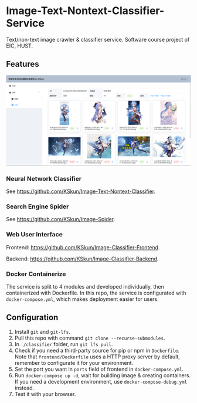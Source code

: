 # Image-Text-Nontext-Classifier-Service

Text/non-text image crawler &amp; classifier service. Software course project of EIC, HUST.

## Features

![main page screenshot](https://github.com/KSkun/Image-Classifier-Frontend/raw/master/image/main_page_detail_task.png)

### Neural Network Classifier

See https://github.com/KSkun/Image-Text-Nontext-Classifier.

### Search Engine Spider

See https://github.com/KSkun/Image-Spider.

### Web User Interface

Frontend: https://github.com/KSkun/Image-Classifier-Frontend.

Backend: https://github.com/KSkun/Image-Classifier-Backend.

### Docker Containerize

The service is split to 4 modules and developed individually, then containerized with Dockerfile. In this repo, the service is configurated with `docker-compose.yml`, which makes deployment easier for users.

## Configuration

1. Install `git` and `git-lfs`.
2. Pull this repo with command `git clone --recurse-submodules`.
3. In `./classifier` folder, run `git lfs pull`.
4. Check if you need a third-party source for pip or npm in `Dockerfile`. Note that `frontend/Dockerfile` uses a HTTP proxy server by default, remember to configurate it for your environment.
5. Set the port you want in `ports` field of frontend in `docker-compose.yml`.
6. Run `docker-compose up -d`, wait for building image & creating containers. If you need a development environment, use `docker-compose-debug.yml` instead.
7. Test it with your browser.

